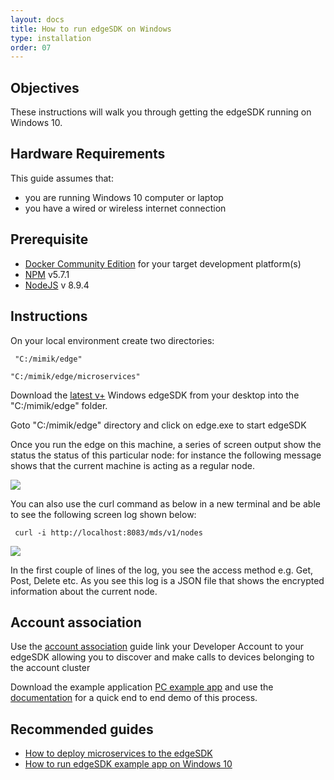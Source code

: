 ```yaml
---
layout: docs
title: How to run edgeSDK on Windows
type: installation
order: 07
---
```


## Objectives

These instructions will walk you through getting the edgeSDK running on Windows 10.

## Hardware Requirements

This guide assumes that:

- you are running Windows 10 computer or laptop
- you have a wired or wireless internet connection

## Prerequisite

- [Docker Community Edition](https://www.docker.com/community-edition#/download) for your target development platform(s)
- [NPM](https://www.npmjs.com/) v5.7.1
- [NodeJS](https://nodejs.org) v 8.9.4

## Instructions

On your local environment create two directories:

``` "C:/mimik/edge"```

```"C:/mimik/edge/microservices"```

Download the [latest v+](https://github.com/mimikgit/edgeSDK/releases) Windows edgeSDK from your desktop into the "C:/mimik/edge" folder.

Goto "C:/mimik/edge" directory and click on  edge.exe to start edgeSDK

Once you run the edge on this machine, a series of screen output show the status the status of this particular node: for instance the following message shows that the current machine is acting as a regular node.

![](/assets/images/documentation/Windows_regular_node.png)

You can also use the curl command as below in a new terminal and be able to see the following screen log shown below:

``` curl -i http://localhost:8083/mds/v1/nodes```

![](/assets/images/documentation/windows_curl_response.png)

In the first couple of lines of the log, you see the access method e.g. Get, Post, Delete etc. As you see this log is a JSON file that shows the encrypted information about the current node.

## Account association

Use the [account association](/docs/1.2.0/getting-started/account-association.html) guide link your Developer Account to your edgeSDK allowing you to discover and make calls to devices belonging to the account cluster 

Download the example application [PC example app](https://github.com/mimikgit/edgeSDK/tree/master/example/PC%20Hello%20App) and use the [documentation](/docs/1.2.0/example-apps/how-to-run-edgesdk-example-app-on-macos.html)  for a quick end to end demo of this process.

## Recommended guides

- [How to deploy microservices to the edgeSDK ](/docs/1.2.0/microservices/how-to-deploy-example-microservice.html)
- [How to run edgeSDK example app on Windows 10](/docs/1.2.0/example-apps/how-to-run-edgesdk-example-app-on-windows.html)